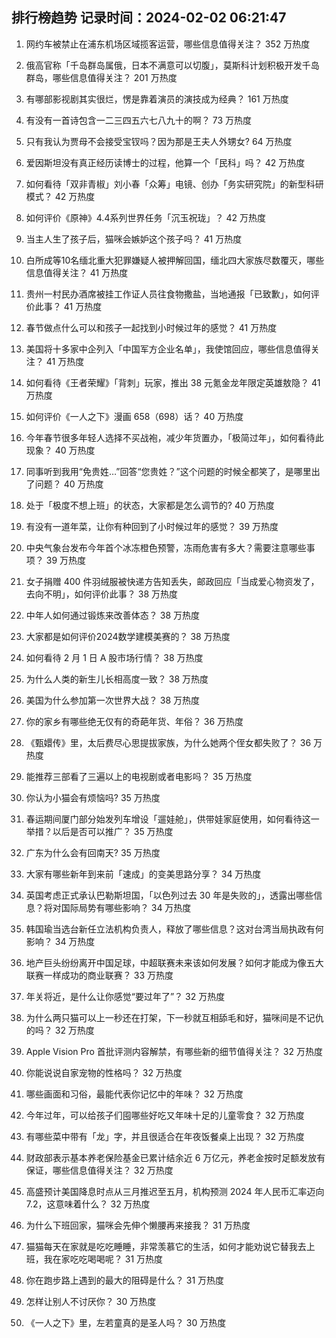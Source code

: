 
## 排行榜趋势 记录时间：2024-02-02 06:21:47
  
  1. 网约车被禁止在浦东机场区域揽客运营，哪些信息值得关注？ 352 万热度
    
  2. 俄高官称「千岛群岛属俄，日本不满意可以切腹」，莫斯科计划积极开发千岛群岛，哪些信息值得关注？ 201 万热度
    
  3. 有哪部影视剧其实很烂，愣是靠着演员的演技成为经典？ 161 万热度
    
  4. 有没有一首诗包含一二三四五六七八九十的啊？ 73 万热度
    
  5. 只有我认为贾母不会接受宝钗吗？因为那是王夫人外甥女? 64 万热度
    
  6. 爱因斯坦没有真正经历读博士的过程，他算一个「民科」吗？ 42 万热度
    
  7. 如何看待「双非青椒」刘小春「众筹」电镜、创办「务实研究院」的新型科研模式？ 42 万热度
    
  8. 如何评价《原神》4.4系列世界任务「沉玉祝珑」？ 42 万热度
    
  9. 当主人生了孩子后，猫咪会嫉妒这个孩子吗？ 41 万热度
    
  10. 白所成等10名缅北重大犯罪嫌疑人被押解回国，缅北四大家族尽数覆灭，哪些信息值得关注？ 41 万热度
    
  11. 贵州一村民办酒席被挂工作证人员往食物撒盐，当地通报「已致歉」，如何评价此事？ 41 万热度
    
  12. 春节做点什么可以和孩子一起找到小时候过年的感觉？ 41 万热度
    
  13. 美国将十多家中企列入「中国军方企业名单」，我使馆回应，哪些信息值得关注？ 41 万热度
    
  14. 如何看待《王者荣耀》「背刺」玩家，推出 38 元氪金龙年限定英雄敖隐？ 41 万热度
    
  15. 如何评价《一人之下》漫画 658（698）话？ 40 万热度
    
  16. 今年春节很多年轻人选择不买战袍，减少年货置办，「极简过年」，如何看待此现象？ 40 万热度
    
  17. 同事听到我用“免贵姓…”回答“您贵姓？”这个问题的时候全都笑了，是哪里出了问题？ 40 万热度
    
  18. 处于「极度不想上班」的状态，大家都是怎么调节的? 40 万热度
    
  19. 有没有一道年菜，让你有种回到了小时候过年的感觉？ 39 万热度
    
  20. 中央气象台发布今年首个冰冻橙色预警，冻雨危害有多大？需要注意哪些事项？ 39 万热度
    
  21. 女子捐赠 400 件羽绒服被快递方告知丢失，邮政回应「当成爱心物资发了，去向不明」，如何评价此事？ 38 万热度
    
  22. 中年人如何通过锻炼来改善体态？ 38 万热度
    
  23. 大家都是如何评价2024数学建模美赛的？ 38 万热度
    
  24. 如何看待 2 月 1 日 A 股市场行情？ 38 万热度
    
  25. 为什么人类的新生儿长相高度一致？ 38 万热度
    
  26. 美国为什么参加第一次世界大战？ 38 万热度
    
  27. 你的家乡有哪些绝无仅有的奇葩年货、年俗？ 36 万热度
    
  28. 《甄嬛传》里，太后费尽心思提拔家族，为什么她两个侄女都失败了？ 36 万热度
    
  29. 能推荐三部看了三遍以上的电视剧或者电影吗？ 35 万热度
    
  30. 你认为小猫会有烦恼吗? 35 万热度
    
  31. 春运期间厦门部分始发列车增设「遛娃舱」，供带娃家庭使用，如何看待这一举措？以后是否可以推广？ 35 万热度
    
  32. 广东为什么会有回南天? 35 万热度
    
  33. 大家有哪些新年到来前「速成」的变美思路分享？ 34 万热度
    
  34. 英国考虑正式承认巴勒斯坦国，「以色列过去 30 年是失败的」，透露出哪些信息？将对国际局势有哪些影响？ 34 万热度
    
  35. 韩国瑜当选台新任立法机构负责人，释放了哪些信息？这对台湾当局执政有何影响？ 34 万热度
    
  36. 地产巨头纷纷离开中国足球，中超联赛未来该如何发展？如何才能成为像五大联赛一样成功的商业联赛？ 33 万热度
    
  37. 年关将近，是什么让你感觉“要过年了”？ 32 万热度
    
  38. 为什么两只猫可以上一秒还在打架，下一秒就互相舔毛和好，猫咪间是不记仇的吗？ 32 万热度
    
  39. Apple Vision Pro 首批评测内容解禁，有哪些新的细节值得关注？ 32 万热度
    
  40. 你能说说自家宠物的性格吗？ 32 万热度
    
  41. 哪些画面和习俗，最能代表你记忆中的年味？ 32 万热度
    
  42. 今年过年，可以给孩子们囤哪些好吃又年味十足的儿童零食？ 32 万热度
    
  43. 有哪些菜中带有「龙」字，并且很适合在年夜饭餐桌上出现？ 32 万热度
    
  44. 财政部表示基本养老保险基金已累计结余近 6 万亿元，养老金按时足额发放有保证，哪些信息值得关注？ 32 万热度
    
  45. 高盛预计美国降息时点从三月推迟至五月，机构预测 2024 年人民币汇率迈向 7.2，这意味着什么？ 32 万热度
    
  46. 为什么下班回家，猫咪会先伸个懒腰再来接我？ 31 万热度
    
  47. 猫猫每天在家就是吃吃睡睡，非常羡慕它的生活，如何才能劝说它替我去上班，我在家吃吃喝喝呢？ 31 万热度
    
  48. 你在跑步路上遇到的最大的阻碍是什么？ 31 万热度
    
  49. 怎样让别人不讨厌你？ 30 万热度
    
  50. 《一人之下》里，左若童真的是圣人吗？ 30 万热度
    